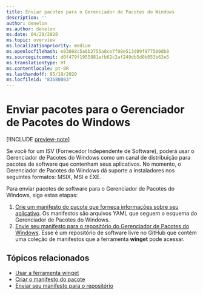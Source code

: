 ```yaml
---
title: Enviar pacotes para o Gerenciador de Pacotes do Windows
description: ''
author: denelon
ms.author: denelon
ms.date: 04/29/2020
ms.topic: overview
ms.localizationpriority: medium
ms.openlocfilehash: e83088c5a6b2755a8ce7f08e513d09f877580db8
ms.sourcegitcommit: d0f479f1955881afb62c2af249db5d0b053b63e5
ms.translationtype: HT
ms.contentlocale: pt-BR
ms.lasthandoff: 05/19/2020
ms.locfileid: "83580083"
---
```

# <a name="submit-packages-to-windows-package-manager"></a>Enviar pacotes para o Gerenciador de Pacotes do Windows

[!INCLUDE [preview-note](../../includes/package-manager-preview.md)]

Se você for um ISV (Fornecedor Independente de Software), poderá usar o Gerenciador de Pacotes do Windows como um canal de distribuição para pacotes de software que contenham seus aplicativos. No momento, o Gerenciador de Pacotes do Windows dá suporte a instaladores nos seguintes formatos: MSIX, MSI e EXE.

Para enviar pacotes de software para o Gerenciador de Pacotes do Windows, siga estas etapas:

1. [Crie um manifesto do pacote que forneça informações sobre seu aplicativo](manifest.md). Os manifestos são arquivos YAML que seguem o esquema do Gerenciador de Pacotes do Windows.
2. [Envie seu manifesto para o repositório do Gerenciador de Pacotes do Windows](repository.md). Esse é um repositório de software livre no GitHub que contém uma coleção de manifestos que a ferramenta **winget** pode acessar.

## <a name="related-topics"></a>Tópicos relacionados

* [Usar a ferramenta winget](../winget/index.md)
* [Criar o manifesto do pacote](manifest.md)
* [Enviar seu manifesto para o repositório](repository.md)